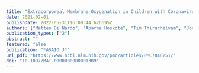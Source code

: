 ```yaml
---
title: "Extracorporeal Membrane Oxygenation in Children with Coronavirus Disease 2019: Preliminary Report from the Collaborative European Chapter of the Extracorporeal Life Support Organization Prospective Survey"
date: 2021-02-01
publishDate: 2022-05-31T16:00:44.626695Z
authors: ["Matteo Di Nardo", "Aparna Hoskote", "Tim Thiruchelvam", "Jon Lillie", "Marie Horan", "Sylvia Belda Hofheinz", "Laurent Dupic", "Ricardo Gimeno", "Maria Elena de Piero", "Valeria Lo Coco", "Peter Roeleveld", "Marc Davidson", "Tim Jones", "Lars Mikael Broman", "Roberto Lorusso", "Jan BELOHLAVEK"]
publication_types: ["2"]
abstract: ""
featured: false
publication: "*ASAIO J*"
url_pdf: "https://www.ncbi.nlm.nih.gov/pmc/articles/PMC7846251/"
doi: "10.1097/MAT.0000000000001309"
---
```


